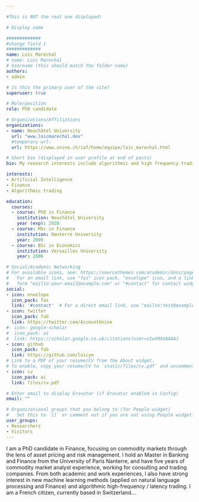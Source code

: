 ```yaml
---

#This is NOT the real one displayed!

# Display name

#############
#change field 1
#############
name: Loïc Maréchal
# name: Loic Marechal
# Username (this should match the folder name)
authors:
- admin

# Is this the primary user of the site?
superuser: true

# Role/position
role: PhD candidate 

# Organizations/Affiliations
organizations:
- name: Neuchâtel University
  url: "www.loicmarechal.dev"
  #temporary url:
  url: https://www.unine.ch/iaf/home/equipe/loic_marechal.html

# Short bio (displayed in user profile at end of posts)
bio: My research interests include algorithmic and high frequency trading, high frequency data collection with real world latency, textual analysis, machine learning.

interests:
- Artificial Intelligence
- Finance
- Algorithmic trading

education:
  courses:
  - course: PhD in Finance
    institution: Neuchâtel University
    year (exp): 2020
  - course: MSc in Finance
    institution: Nanterre University
    year: 2009
  - course: BSc in Economics
    institution: Versailles University
    year: 2006

# Social/Academic Networking
# For available icons, see: https://sourcethemes.com/academic/docs/page-builder/#icons
#   For an email link, use "fas" icon pack, "envelope" icon, and a link in the
#   form "mailto:your-email@example.com" or "#contact" for contact widget.
social:
- icon: envelope
  icon_pack: fas
  link: '#contact'  # For a direct email link, use "mailto:test@example.org".
- icon: twitter
  icon_pack: fab
  link: https://twitter.com/AccountUnine
#- icon: google-scholar
#  icon_pack: ai
#  link: https://scholar.google.co.uk/citations?user=sIwtMXoAAAAJ
- icon: github
  icon_pack: fab
  link: https://github.com/loicym
# Link to a PDF of your resume/CV from the About widget.
# To enable, copy your resume/CV to `static/files/cv.pdf` and uncomment the lines below.
- icon: cv
  icon_pack: ai
  link: files/cv.pdf

# Enter email to display Gravatar (if Gravatar enabled in Config)
email: ""

# Organizational groups that you belong to (for People widget)
#   Set this to `[]` or comment out if you are not using People widget.
user_groups:
- Researchers
- Visitors
---
```


I am a PhD candidate in Finance, focusing on commodity markets through the lens of asset pricing and risk management. I hold an Master in Banking and Finance from the University of Paris Nanterre, and have five years of commodity market analyst experience, working for consulting and trading companies. From both academic and work experiences, I also have strong interest in new machine learning methods (applied on natural language processing and Finance) and algorithmic high-frequency / latency trading. I am a French citizen, currently based in Switzerland...



